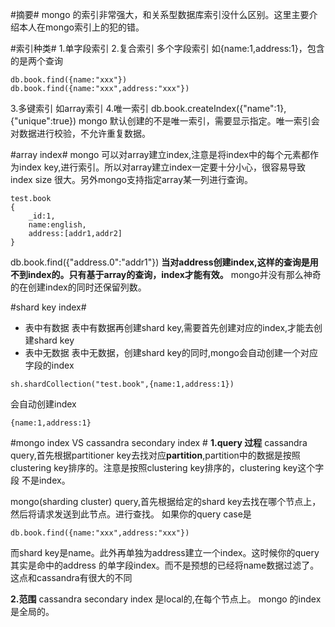 #摘要#
mongo 的索引非常强大，和关系型数据库索引没什么区别。这里主要介绍本人在mongo索引上的犯的错。

#索引种类#
1.单字段索引
2.复合索引
多个字段索引
如{name:1,address:1}，包含的是两个查询

```
db.book.find({name:"xxx"})
db.book.find({name:"xxx",address:"xxx"})
```


3.多键索引
如array索引
4.唯一索引
db.book.createIndex({"name":1},{"unique":true})
mongo 默认创建的不是唯一索引，需要显示指定。唯一索引会对数据进行校验，不允许重复数据。

#array index#
mongo 可以对array建立index,注意是将index中的每个元素都作为index key,进行索引。所以对array建立index一定要十分小心，很容易导致index size 很大。另外mongo支持指定array某一列进行查询。


```
test.book
{
	_id:1,
	name:english,
	address:[addr1,addr2]
}
```
db.book.find({"address.0":"addr1"})
**当对address创建index,这样的查询是用不到index的。只有基于array的查询，index才能有效。**
mongo并没有那么神奇的在创建index的同时还保留列数。


#shard key index#

 - 表中有数据
    表中有数据再创建shard key,需要首先创建对应的index,才能去创建shard key
 - 表中无数据
    表中无数据，创建shard key的同时,mongo会自动创建一个对应字段的index

  

```
sh.shardCollection("test.book",{name:1,address:1})
```
会自动创建index

```
{name:1,address:1}
```

#mongo index VS cassandra secondary index #
**1.query 过程**
cassandra query,首先根据partitioner key去找对应**partition**,partition中的数据是按照clustering key排序的。注意是按照clustering key排序的，clustering key这个字段 不是index。

mongo(sharding cluster) query,首先根据给定的shard key去找在哪个节点上，然后将请求发送到此节点。进行查找。
如果你的query case是

```
db.book.find({name:"xxx",address:"xxx"})
```
而shard key是name。此外再单独为address建立一个index。这时候你的query其实是命中的address 的单字段index。而不是预想的已经将name数据过滤了。这点和cassandra有很大的不同

**2.范围**
cassandra secondary index 是local的,在每个节点上。
mongo 的index是全局的。